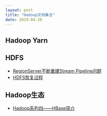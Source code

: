 ```yaml
---
layout: post
title: "Hadoop文档集合"
date: 2019-04-20
---
```




## Hadoop Yarn



## HDFS
* [RegionServer不断重建Stream Pipeline问题](http://housong.github.io/2016/streaming-pipeline/)
* [HDFS恢复过程](http://www.freeoa.net/osuport/cluster/hdfs-recovery-procedure_3116.html)


## Hadoop生态
* [Hadoop系列四——HBase简介](https://niyanchun.com/hbase-introduction-extend.html)
